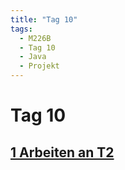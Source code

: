 ```yaml
---
title: "Tag 10"
tags:
  - M226B
  - Tag 10
  - Java
  - Projekt
---
```


# Tag 10

## [1 Arbeiten an T2](https://bztfinformatik.github.io/lb1_doku-ZZELAV/docs/t2_logging)
